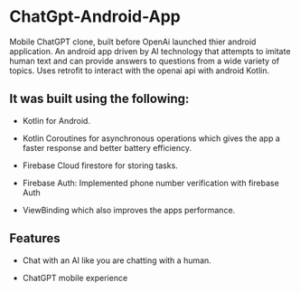 # ChatGpt-Android-App
Mobile ChatGPT clone, built before OpenAi launched thier android application.
An android app driven by AI technology that attempts to imitate human text and can provide answers to questions from a wide variety of topics. Uses retrofit to interact with the openai api with android Kotlin.

## It was built using the following:

- Kotlin for Android.

- Kotlin Coroutines for asynchronous operations which gives the app a faster response and better battery efficiency.

- Firebase Cloud firestore for storing tasks.

- Firebase Auth: Implemented phone number verification with firebase Auth

- ViewBinding which also improves the apps performance.


## Features

- Chat with an AI like you are chatting with a human.

- ChatGPT mobile experience




